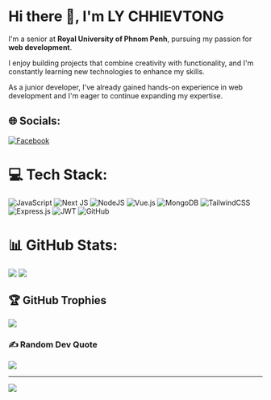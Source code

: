 # Hi there 👋, I'm LY CHHIEVTONG

I'm a senior at **Royal University of Phnom Penh**, pursuing my passion for **web development**.  

I enjoy building projects that combine creativity with functionality, and I'm constantly learning new technologies to enhance my skills.  

As a junior developer, I've already gained hands-on experience in web development and I'm eager to continue expanding my expertise.



## 🌐 Socials:
[![Facebook](https://img.shields.io/badge/Facebook-%231877F2.svg?logo=Facebook&logoColor=white)](https://facebook.com/https://web.facebook.com/tongtong2612) 

# 💻 Tech Stack:
![JavaScript](https://img.shields.io/badge/javascript-%23323330.svg?style=for-the-badge&logo=javascript&logoColor=%23F7DF1E) ![Next JS](https://img.shields.io/badge/Next-black?style=for-the-badge&logo=next.js&logoColor=white) ![NodeJS](https://img.shields.io/badge/node.js-6DA55F?style=for-the-badge&logo=node.js&logoColor=white) ![Vue.js](https://img.shields.io/badge/vue.js-%2335495e.svg?style=for-the-badge&logo=vuedotjs&logoColor=%234FC08D) ![MongoDB](https://img.shields.io/badge/MongoDB-%234ea94b.svg?style=for-the-badge&logo=mongodb&logoColor=white) ![TailwindCSS](https://img.shields.io/badge/tailwindcss-%2338B2AC.svg?style=for-the-badge&logo=tailwind-css&logoColor=white) ![Express.js](https://img.shields.io/badge/express.js-%23404d59.svg?style=for-the-badge&logo=express&logoColor=%2361DAFB) ![JWT](https://img.shields.io/badge/JWT-black?style=for-the-badge&logo=JSON%20web%20tokens) ![GitHub](https://img.shields.io/badge/github-%23121011.svg?style=for-the-badge&logo=github&logoColor=white)
# 📊 GitHub Stats:
![](https://github-readme-stats.vercel.app/api?username=chhievtongly&theme=dark&hide_border=false&include_all_commits=false&count_private=false)
![](https://nirzak-streak-stats.vercel.app/?user=chhievtongly&theme=dark&hide_border=false)

## 🏆 GitHub Trophies
![](https://github-profile-trophy.vercel.app/?username=chhievtongly&theme=radical&no-frame=false&no-bg=true&margin-w=4)

### ✍️ Random Dev Quote
![](https://quotes-github-readme.vercel.app/api?type=horizontal&theme=merko)

---
[![](https://visitcount.itsvg.in/api?id=chhievtongly&icon=0&color=0)](https://visitcount.itsvg.in)

<!-- Proudly created with GPRM ( https://gprm.itsvg.in ) -->
